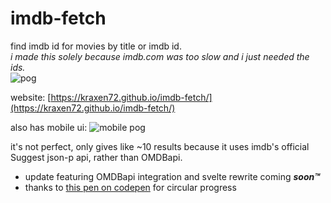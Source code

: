 # imdb-fetch
find imdb id for movies by title or imdb id.   
*i made this solely because imdb.com was too slow and i just needed the ids.*  
![pog](https://cdn.discordapp.com/attachments/704792091955429426/874010177932775544/unknown.png)

website: [https://kraxen72.github.io/imdb-fetch/](https://kraxen72.github.io/imdb-fetch/)
  
also has mobile ui:
![mobile pog](https://cdn.discordapp.com/attachments/704792091955429426/874012104288501770/mobileui.png)
  
it's not perfect, only gives like ~10 results because it uses imdb's official Suggest json-p api, rather than OMDBapi.  
- update featuring OMDBapi integration and svelte rewrite coming ***soon™***
- thanks to [this pen on codepen](https://codepen.io/magdielikari/pen/KKmmjWo) for circular progress